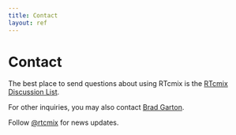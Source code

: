 ```yaml
---
title: Contact
layout: ref
---
```


# Contact

The best place to send questions about using RTcmix is the [RTcmix
Discussion
List](https://lists.columbia.edu/mailman/listinfo/rtcmix-discuss).

For other inquiries, you may also contact [Brad
Garton](mailto:garton@columbia.edu).

Follow [@rtcmix](https://twitter.com/rtcmix) for news updates.
